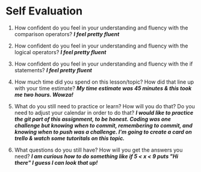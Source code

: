# Self Evaluation

1. How confident do you feel in your understanding and fluency with the comparison operators?
***I feel pretty fluent***

1. How confident do you feel in your understanding and fluency with the logical operators?
***I feel pretty fluent***

1. How confident do you feel in your understanding and fluency with the if statements?
***I feel pretty fluent***

1. How much time did you spend on this lesson/topic? How did that line up with your time estimate?
***My time estimate was 45 minutes & this took me two hours. Wowza!***

1. What do you still need to practice or learn? How will you do that? Do you need to adjust your calendar in order to do that?
***I would like to practice the git part of this assignment, to be honest. Coding was one challenge but knowing when to commit,
remembering to commit, and knowing when to push was a challenge. I'm going to create a card on trello & watch some tutoritals
on this topic.***

1. What questions do you still have? How will you get the answers you need?
***I am curious how to do something like if 5 < x < 9 puts "Hi there" I guess I can look that up!***
